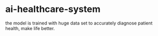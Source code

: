 # ai-healthcare-system
the model is trained with huge data set to accurately diagnose patient health, make life better.
